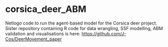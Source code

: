 # corsica_deer_ABM

Netlogo code to run the agent-based model for the Corsica deer project. Sister repository containing R code for data wrangling, SSF modelling, ABM validation and visualisations is here: https://github.com/J-Cos/DeerMovement_paper
